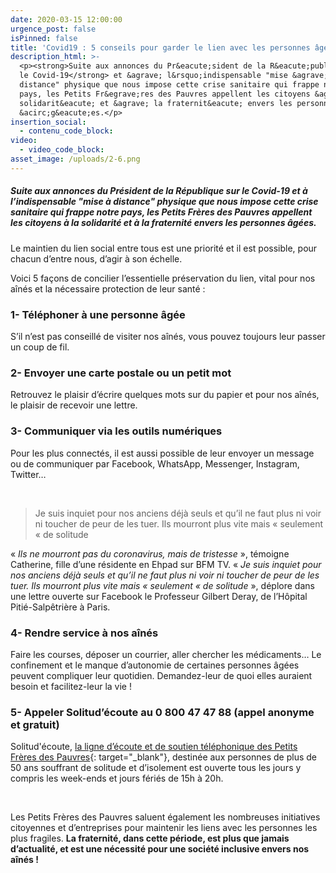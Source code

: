 ```yaml
---
date: 2020-03-15 12:00:00
urgence_post: false
isPinned: false
title: 'Covid19 : 5 conseils pour garder le lien avec les personnes âgées'
description_html: >-
  <p><strong>Suite aux annonces du Pr&eacute;sident de la R&eacute;publique sur
  le Covid-19</strong> et &agrave; l&rsquo;indispensable "mise &agrave;
  distance" physique que nous impose cette crise sanitaire qui frappe notre
  pays, les Petits Fr&egrave;res des Pauvres appellent les citoyens &agrave; la
  solidarit&eacute; et &agrave; la fraternit&eacute; envers les personnes
  &acirc;g&eacute;es.</p>
insertion_social:
  - contenu_code_block:
video:
  - video_code_block:
asset_image: /uploads/2-6.png
---
```


##### Suite aux annonces du Pr&eacute;sident de la R&eacute;publique sur le Covid-19 et &agrave; l’indispensable "mise &agrave; distance" physique que nous impose cette crise sanitaire qui frappe notre pays, les Petits Fr&egrave;res des Pauvres appellent les citoyens &agrave; la solidarit&eacute; et &agrave; la fraternit&eacute; envers les personnes &acirc;g&eacute;es.

Le maintien du lien social entre tous est une priorit&eacute; et il est possible, pour chacun d’entre nous, d’agir &agrave; son &eacute;chelle.

Voici 5 fa&ccedil;ons de concilier l’essentielle pr&eacute;servation du lien, vital pour nos a&icirc;n&eacute;s et la n&eacute;cessaire protection de leur sant&eacute; :

### 1- T&eacute;l&eacute;phoner &agrave; une personne &acirc;g&eacute;e

S’il n’est pas conseill&eacute; de visiter nos a&icirc;n&eacute;s, vous pouvez toujours leur passer un coup de fil.

### 2- Envoyer une carte postale ou un petit mot

Retrouvez le plaisir d’&eacute;crire quelques mots sur du papier et pour nos a&icirc;n&eacute;s, le plaisir de recevoir une lettre.

### 3- Communiquer via les outils num&eacute;riques

Pour les plus connect&eacute;s, il est aussi possible de leur envoyer un message ou de communiquer par Facebook, WhatsApp, Messenger, Instagram, Twitter…

&nbsp;

> Je suis inquiet pour nos anciens d&eacute;j&agrave; seuls et qu’il ne faut plus ni voir ni toucher de peur de les tuer. Ils mourront plus vite mais &laquo; seulement &laquo; de solitude

&laquo;&nbsp;*Ils ne mourront pas du coronavirus, mais de tristesse*&nbsp;&raquo;, t&eacute;moigne Catherine, fille d’une r&eacute;sidente en Ehpad sur BFM TV. &laquo;&nbsp;*Je suis inquiet pour nos anciens d&eacute;j&agrave; seuls et qu’il ne faut plus ni voir ni toucher de peur de les tuer. Ils mourront plus vite mais &laquo; seulement &laquo; de solitude*&nbsp;&raquo;, d&eacute;plore dans une lettre ouverte sur Facebook le Professeur Gilbert Deray, de l’H&ocirc;pital Piti&eacute;-Salp&ecirc;tri&egrave;re &agrave; Paris.

### 4- Rendre service &agrave; nos a&icirc;n&eacute;s

Faire les courses, d&eacute;poser un courrier, aller chercher les m&eacute;dicaments… Le confinement et le manque d’autonomie de certaines personnes &acirc;g&eacute;es peuvent compliquer leur quotidien. Demandez-leur de quoi elles auraient besoin et facilitez-leur la vie \!

### 5- Appeler Solitud’&eacute;coute au 0 800 47 47 88 (appel anonyme et gratuit)

Solitud'&eacute;coute,&nbsp;[la ligne d’&eacute;coute et de soutien t&eacute;l&eacute;phonique des Petits Fr&egrave;res des Pauvres](https://www.petitsfreresdespauvres.fr/nos-actions/apporter-une-presence/ecoute-anonyme){: target="_blank"}, destin&eacute;e aux personnes de plus de 50 ans souffrant de solitude et d’isolement est ouverte tous les jours y compris les week-ends et jours f&eacute;ri&eacute;s de 15h &agrave; 20h.

&nbsp;

Les Petits Fr&egrave;res des Pauvres saluent &eacute;galement les nombreuses initiatives citoyennes et d’entreprises pour maintenir les liens avec les personnes les plus fragiles.&nbsp;**La fraternit&eacute;, dans cette p&eacute;riode, est plus que jamais d’actualit&eacute;, et est une n&eacute;cessit&eacute; pour une soci&eacute;t&eacute; inclusive envers nos a&icirc;n&eacute;s \!&nbsp;**